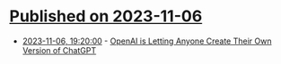 # [Published on 2023-11-06](index.md)

* [2023-11-06, 19:20:00](https://slashdot.org/story/23/11/06/1835238/openai-is-letting-anyone-create-their-own-version-of-chatgpt?utm_source=rss1.0mainlinkanon&utm_medium=feed) - [OpenAI is Letting Anyone Create Their Own Version of ChatGPT](https://slashdot.org/story/23/11/06/1835238/openai-is-letting-anyone-create-their-own-version-of-chatgpt?utm_source=rss1.0mainlinkanon&utm_medium=feed)
